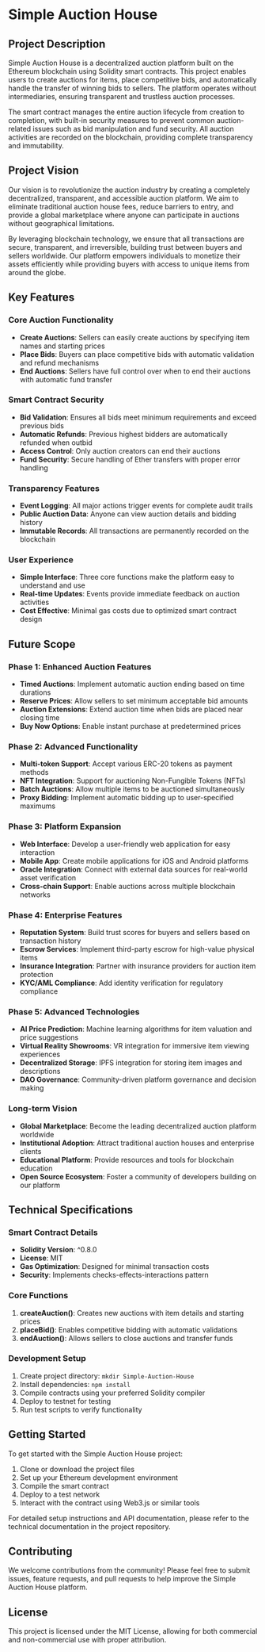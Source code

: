 # Simple Auction House

## Project Description

Simple Auction House is a decentralized auction platform built on the Ethereum blockchain using Solidity smart contracts. This project enables users to create auctions for items, place competitive bids, and automatically handle the transfer of winning bids to sellers. The platform operates without intermediaries, ensuring transparent and trustless auction processes.

The smart contract manages the entire auction lifecycle from creation to completion, with built-in security measures to prevent common auction-related issues such as bid manipulation and fund security. All auction activities are recorded on the blockchain, providing complete transparency and immutability.

## Project Vision

Our vision is to revolutionize the auction industry by creating a completely decentralized, transparent, and accessible auction platform. We aim to eliminate traditional auction house fees, reduce barriers to entry, and provide a global marketplace where anyone can participate in auctions without geographical limitations.

By leveraging blockchain technology, we ensure that all transactions are secure, transparent, and irreversible, building trust between buyers and sellers worldwide. Our platform empowers individuals to monetize their assets efficiently while providing buyers with access to unique items from around the globe.

## Key Features

### Core Auction Functionality
- **Create Auctions**: Sellers can easily create auctions by specifying item names and starting prices
- **Place Bids**: Buyers can place competitive bids with automatic validation and refund mechanisms
- **End Auctions**: Sellers have full control over when to end their auctions with automatic fund transfer

### Smart Contract Security
- **Bid Validation**: Ensures all bids meet minimum requirements and exceed previous bids
- **Automatic Refunds**: Previous highest bidders are automatically refunded when outbid
- **Access Control**: Only auction creators can end their auctions
- **Fund Security**: Secure handling of Ether transfers with proper error handling

### Transparency Features
- **Event Logging**: All major actions trigger events for complete audit trails
- **Public Auction Data**: Anyone can view auction details and bidding history
- **Immutable Records**: All transactions are permanently recorded on the blockchain

### User Experience
- **Simple Interface**: Three core functions make the platform easy to understand and use
- **Real-time Updates**: Events provide immediate feedback on auction activities
- **Cost Effective**: Minimal gas costs due to optimized smart contract design

## Future Scope

### Phase 1: Enhanced Auction Features
- **Timed Auctions**: Implement automatic auction ending based on time durations
- **Reserve Prices**: Allow sellers to set minimum acceptable bid amounts
- **Auction Extensions**: Extend auction time when bids are placed near closing time
- **Buy Now Options**: Enable instant purchase at predetermined prices

### Phase 2: Advanced Functionality
- **Multi-token Support**: Accept various ERC-20 tokens as payment methods
- **NFT Integration**: Support for auctioning Non-Fungible Tokens (NFTs)
- **Batch Auctions**: Allow multiple items to be auctioned simultaneously
- **Proxy Bidding**: Implement automatic bidding up to user-specified maximums

### Phase 3: Platform Expansion
- **Web Interface**: Develop a user-friendly web application for easy interaction
- **Mobile App**: Create mobile applications for iOS and Android platforms
- **Oracle Integration**: Connect with external data sources for real-world asset verification
- **Cross-chain Support**: Enable auctions across multiple blockchain networks

### Phase 4: Enterprise Features
- **Reputation System**: Build trust scores for buyers and sellers based on transaction history
- **Escrow Services**: Implement third-party escrow for high-value physical items
- **Insurance Integration**: Partner with insurance providers for auction item protection
- **KYC/AML Compliance**: Add identity verification for regulatory compliance

### Phase 5: Advanced Technologies
- **AI Price Prediction**: Machine learning algorithms for item valuation and price suggestions
- **Virtual Reality Showrooms**: VR integration for immersive item viewing experiences
- **Decentralized Storage**: IPFS integration for storing item images and descriptions
- **DAO Governance**: Community-driven platform governance and decision making

### Long-term Vision
- **Global Marketplace**: Become the leading decentralized auction platform worldwide
- **Institutional Adoption**: Attract traditional auction houses and enterprise clients
- **Educational Platform**: Provide resources and tools for blockchain education
- **Open Source Ecosystem**: Foster a community of developers building on our platform

## Technical Specifications

### Smart Contract Details
- **Solidity Version**: ^0.8.0
- **License**: MIT
- **Gas Optimization**: Designed for minimal transaction costs
- **Security**: Implements checks-effects-interactions pattern

### Core Functions
1. **createAuction()**: Creates new auctions with item details and starting prices
2. **placeBid()**: Enables competitive bidding with automatic validations
3. **endAuction()**: Allows sellers to close auctions and transfer funds

### Development Setup
1. Create project directory: `mkdir Simple-Auction-House`
2. Install dependencies: `npm install`
3. Compile contracts using your preferred Solidity compiler
4. Deploy to testnet for testing
5. Run test scripts to verify functionality

## Getting Started

To get started with the Simple Auction House project:

1. Clone or download the project files
2. Set up your Ethereum development environment
3. Compile the smart contract
4. Deploy to a test network
5. Interact with the contract using Web3.js or similar tools

For detailed setup instructions and API documentation, please refer to the technical documentation in the project repository.

## Contributing

We welcome contributions from the community! Please feel free to submit issues, feature requests, and pull requests to help improve the Simple Auction House platform.

## License

This project is licensed under the MIT License, allowing for both commercial and non-commercial use with proper attribution.
